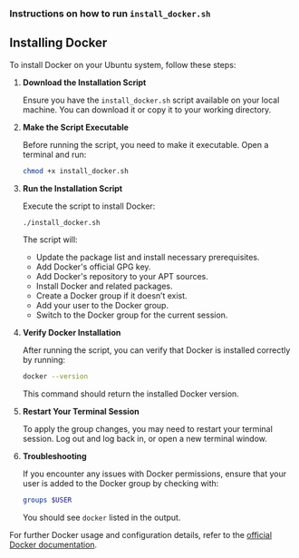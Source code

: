 ### Instructions on how to run `install_docker.sh`

## Installing Docker

To install Docker on your Ubuntu system, follow these steps:

1. **Download the Installation Script**

   Ensure you have the `install_docker.sh` script available on your local machine. You can download it or copy it to your working directory.

2. **Make the Script Executable**

   Before running the script, you need to make it executable. Open a terminal and run:

   ```bash
   chmod +x install_docker.sh
   ```

3. **Run the Installation Script**

   Execute the script to install Docker:

   ```bash
   ./install_docker.sh
   ```

   The script will:
   - Update the package list and install necessary prerequisites.
   - Add Docker's official GPG key.
   - Add Docker's repository to your APT sources.
   - Install Docker and related packages.
   - Create a Docker group if it doesn’t exist.
   - Add your user to the Docker group.
   - Switch to the Docker group for the current session.

4. **Verify Docker Installation**

   After running the script, you can verify that Docker is installed correctly by running:

   ```bash
   docker --version
   ```

   This command should return the installed Docker version.

5. **Restart Your Terminal Session**

   To apply the group changes, you may need to restart your terminal session. Log out and log back in, or open a new terminal window.

6. **Troubleshooting**

   If you encounter any issues with Docker permissions, ensure that your user is added to the Docker group by checking with:

   ```bash
   groups $USER
   ```

   You should see `docker` listed in the output.

For further Docker usage and configuration details, refer to the [official Docker documentation](https://docs.docker.com/).

